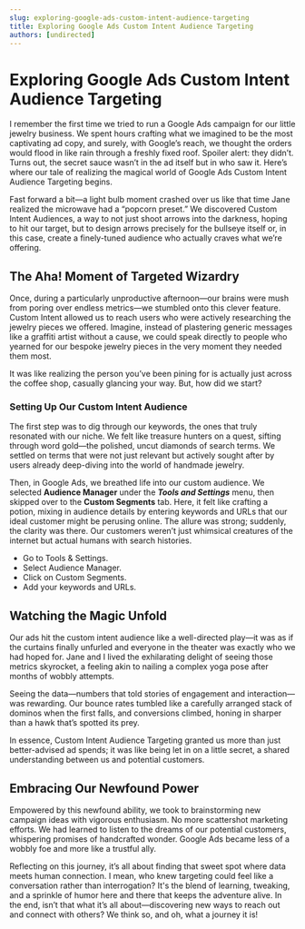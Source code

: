 ```yaml
---
slug: exploring-google-ads-custom-intent-audience-targeting
title: Exploring Google Ads Custom Intent Audience Targeting
authors: [undirected]
---
```


# Exploring Google Ads Custom Intent Audience Targeting

I remember the first time we tried to run a Google Ads campaign for our little jewelry business. We spent hours crafting what we imagined to be the most captivating ad copy, and surely, with Google’s reach, we thought the orders would flood in like rain through a freshly fixed roof. Spoiler alert: they didn’t. Turns out, the secret sauce wasn’t in the ad itself but in who saw it. Here’s where our tale of realizing the magical world of Google Ads Custom Intent Audience Targeting begins.

Fast forward a bit—a light bulb moment crashed over us like that time Jane realized the microwave had a “popcorn preset.” We discovered Custom Intent Audiences, a way to not just shoot arrows into the darkness, hoping to hit our target, but to design arrows precisely for the bullseye itself or, in this case, create a finely-tuned audience who actually craves what we’re offering.

## The Aha! Moment of Targeted Wizardry

Once, during a particularly unproductive afternoon—our brains were mush from poring over endless metrics—we stumbled onto this clever feature. Custom Intent allowed us to reach users who were actively researching the jewelry pieces we offered. Imagine, instead of plastering generic messages like a graffiti artist without a cause, we could speak directly to people who yearned for our bespoke jewelry pieces in the very moment they needed them most.

It was like realizing the person you’ve been pining for is actually just across the coffee shop, casually glancing your way. But, how did we start?

### Setting Up Our Custom Intent Audience

The first step was to dig through our keywords, the ones that truly resonated with our niche. We felt like treasure hunters on a quest, sifting through word gold—the polished, uncut diamonds of search terms. We settled on terms that were not just relevant but actively sought after by users already deep-diving into the world of handmade jewelry.

Then, in Google Ads, we breathed life into our custom audience. We selected **Audience Manager** under the ***Tools and Settings*** menu, then skipped over to the **Custom Segments** tab. Here, it felt like crafting a potion, mixing in audience details by entering keywords and URLs that our ideal customer might be perusing online. The allure was strong; suddenly, the clarity was there. Our customers weren’t just whimsical creatures of the internet but actual humans with search histories.


- Go to Tools & Settings.
- Select Audience Manager.
- Click on Custom Segments.
- Add your keywords and URLs.


## Watching the Magic Unfold

Our ads hit the custom intent audience like a well-directed play—it was as if the curtains finally unfurled and everyone in the theater was exactly who we had hoped for. Jane and I lived the exhilarating delight of seeing those metrics skyrocket, a feeling akin to nailing a complex yoga pose after months of wobbly attempts.

Seeing the data—numbers that told stories of engagement and interaction—was rewarding. Our bounce rates tumbled like a carefully arranged stack of dominos when the first falls, and conversions climbed, honing in sharper than a hawk that’s spotted its prey.

In essence, Custom Intent Audience Targeting granted us more than just better-advised ad spends; it was like being let in on a little secret, a shared understanding between us and potential customers.

## Embracing Our Newfound Power

Empowered by this newfound ability, we took to brainstorming new campaign ideas with vigorous enthusiasm. No more scattershot marketing efforts. We had learned to listen to the dreams of our potential customers, whispering promises of handcrafted wonder. Google Ads became less of a wobbly foe and more like a trustful ally.

Reflecting on this journey, it’s all about finding that sweet spot where data meets human connection. I mean, who knew targeting could feel like a conversation rather than interrogation? It's the blend of learning, tweaking, and a sprinkle of humor here and there that keeps the adventure alive. In the end, isn’t that what it’s all about—discovering new ways to reach out and connect with others? We think so, and oh, what a journey it is!